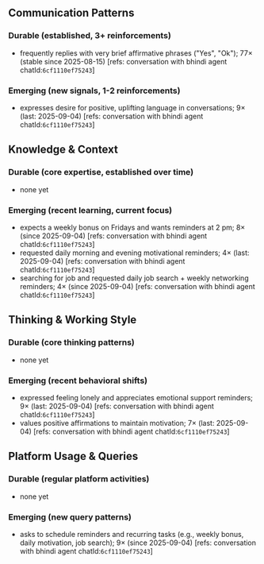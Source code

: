 ## Communication Patterns
### Durable (established, 3+ reinforcements)
- frequently replies with very brief affirmative phrases ("Yes", "Ok"); 77× (stable since 2025-08-15) [refs: conversation with bhindi agent chatId:`6cf1110ef75243`]

### Emerging (new signals, 1-2 reinforcements)
- expresses desire for positive, uplifting language in conversations; 9× (last: 2025-09-04) [refs: conversation with bhindi agent chatId:`6cf1110ef75243`]

## Knowledge & Context
### Durable (core expertise, established over time)
- none yet

### Emerging (recent learning, current focus)
- expects a weekly bonus on Fridays and wants reminders at 2 pm; 8× (since 2025-09-04) [refs: conversation with bhindi agent chatId:`6cf1110ef75243`]
- requested daily morning and evening motivational reminders; 4× (last: 2025-09-04) [refs: conversation with bhindi agent chatId:`6cf1110ef75243`]
- searching for job and requested daily job search + weekly networking reminders; 4× (since 2025-09-04) [refs: conversation with bhindi agent chatId:`6cf1110ef75243`]

## Thinking & Working Style
### Durable (core thinking patterns)
- none yet

### Emerging (recent behavioral shifts)
- expressed feeling lonely and appreciates emotional support reminders; 9× (last: 2025-09-04) [refs: conversation with bhindi agent chatId:`6cf1110ef75243`]
- values positive affirmations to maintain motivation; 7× (last: 2025-09-04) [refs: conversation with bhindi agent chatId:`6cf1110ef75243`]

## Platform Usage & Queries
### Durable (regular platform activities)
- none yet

### Emerging (new query patterns)
- asks to schedule reminders and recurring tasks (e.g., weekly bonus, daily motivation, job search); 9× (since 2025-09-04) [refs: conversation with bhindi agent chatId:`6cf1110ef75243`]